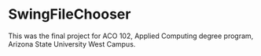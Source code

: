 # SwingFileChooser
This was the final project for ACO 102, Applied Computing degree program, Arizona State University West Campus. 
